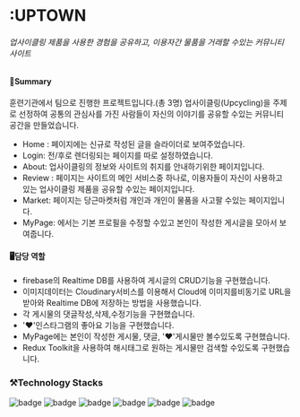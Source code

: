 <!--heading-->
# :UPTOWN
###### 업사이클링 제품을 사용한 경험을 공유하고, 이용자간 물품을 거래할 수있는 커뮤니티 사이트


#### 📌Summary
훈련기관에서 팀으로 진행한 프로젝트입니다.(총 3명) 
업사이클링(Upcycling)을 주제로 선정하여 공통의 관심사를 가진 사람들이 자신의 이야기를 공유할 수있는 커뮤니티 공간을 만들었습니다.

* Home : 페이지에는 신규로 작성된 글을 슬라이더로 보여주었습니다.
* Login: 전/후로 렌더링되는 페이지를 따로 설정하였습니다.
* About: 업사이클링의 정보와 사이트의 취지를 안내하기위한 페이지입니다.
* Review : 페이지는 사이트의 메인 서비스중 하나로, 이용자들이 자신이 사용하고 있는 업사이클링 제품을 공유할 수있는 페이지입니다.
* Market: 페이지는 당근마켓처럼 개인과 개인이 물품을 사고팔 수있는 페이지입니다.
* MyPage: 에서는 기본 프로필을 수정할 수있고 본인이 작성한 게시글을 모아서 보여줍니다.


#### 🖥️담당 역할
* firebase의 Realtime DB를 사용하여 게시글의 CRUD기능을 구현했습니다.
* 이미지데이터는 Cloudinary서비스를 이용해서 Cloud에 이미지를비동기로 URL을 받아와 Realtime DB에 저장하는 방법을 사용했습니다. 
* 각 게시물의 댓글작성,삭제,수정기능을 구현했습니다. 
* '❤️'인스타그램의 좋아요 기능을 구현했습니다. 
* MyPage에는 본인이 작성한 게시물, 댓글, '❤️'게시물만 볼수있도록 구현했습니다. 
* Redux Toolkit을 사용하여 해시태그로 원하는 게시물만 검색할 수있도록 구현했습니다.




### ⚒️Technology Stacks
<img alt="badge" src="https://img.shields.io/badge/React-61DAFB?style=for-the-badge&logo=React&logoColor=white"/>
                        <img alt="badge" src="https://img.shields.io/badge/Redux-764ABC?style=for-the-badge&logo=Redux&logoColor=white"/>
                        <img alt="badge" src="https://img.shields.io/badge/ReactRouter-CA4245?style=for-the-badge&logo=ReactRouter&logoColor=white"/>
                        <img alt="badge" src="https://img.shields.io/badge/Firebase-FFCA28?style=for-the-badge&logo=Firebase&logoColor=white"/>
                        <img alt="badge" src="https://img.shields.io/badge/Cloudinary-2C39BD?style=for-the-badge&logo=Cloudways&logoColor=white"/>
                        <img alt="badge" src="https://img.shields.io/badge/GitHub-181717?style=for-the-badge&logo=GitHub&logoColor=white"/>
